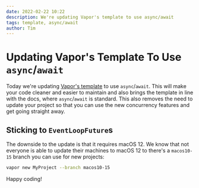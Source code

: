 ```yaml
---
date: 2022-02-22 10:22
description: We're updating Vapor's template to use async/await
tags: template, async/await
author: Tim
---
```

# Updating Vapor's Template To Use `async`/`await`

Today we're updating [Vapor's template](https://github.com/vapor/template) to use `async`/`await`. This will make your code cleaner and easier to maintain and also brings the template in line with the docs, where `async`/`await` is standard. This also removes the need to update your project so that you can use the new concurrency features and get going straight away.

## Sticking to `EventLoopFuture`s

The downside to the update is that it requires macOS 12. We know that not everyone is able to update their machines to macOS 12 to there's a `macos10-15` branch you can use for new  projects:

```bash
vapor new MyProject --branch macos10-15
```

Happy coding!